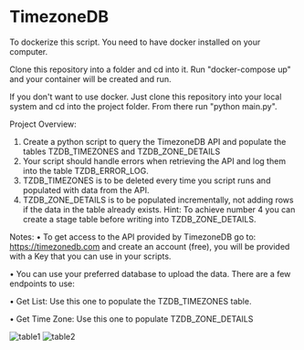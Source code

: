 # TimezoneDB

To dockerize this script. You need to have docker installed on your computer. 

Clone this repository into a folder and cd into it. Run "docker-compose up" and your container will be created and run. 

If you don't want to use docker. Just clone this repository into your local system and cd into the project folder. From there run "python main.py". 


Project Overview:
1. Create a python script to query the TimezoneDB API and populate the tables TZDB_TIMEZONES
and TZDB_ZONE_DETAILS
2. Your script should handle errors when retrieving the API and log them into the table
TZDB_ERROR_LOG.
3. TZDB_TIMEZONES is to be deleted every time you script runs and populated with data from the
API.
4. TZDB_ZONE_DETAILS is to be populated incrementally, not adding rows if the data in the table
already exists.
Hint: To achieve number 4 you can create a stage table before writing into TZDB_ZONE_DETAILS.

Notes:
• To get access to the API provided by TimezoneDB go to: https://timezonedb.com and create an
account (free), you will be provided with a Key that you can use in your scripts.

• You can use your preferred database to upload the data.
There are a few endpoints to use:

  • Get List: Use this one to populate the TZDB_TIMEZONES table.
  
  • Get Time Zone: Use this one to populate TZDB_ZONE_DETAILS

![table1](https://github.com/inolo/TimezoneDB/assets/10506956/acf08d59-2bb2-410f-bcfa-0936649100b7)
![table2](https://github.com/inolo/TimezoneDB/assets/10506956/1facf722-28c6-4a9b-8b82-ba89494e1993)
